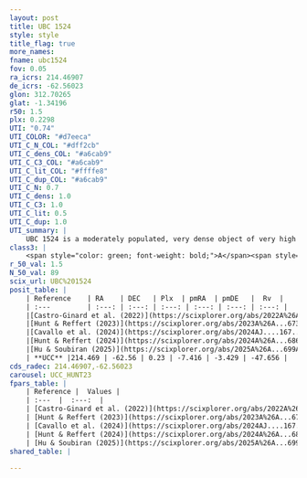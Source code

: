 ```yaml
---
layout: post
title: UBC 1524
style: style
title_flag: true
more_names: 
fname: ubc1524
fov: 0.05
ra_icrs: 214.46907
de_icrs: -62.56023
glon: 312.70265
glat: -1.34196
r50: 1.5
plx: 0.2298
UTI: "0.74"
UTI_COLOR: "#d7eeca"
UTI_C_N_COL: "#dff2cb"
UTI_C_dens_COL: "#a6cab9"
UTI_C_C3_COL: "#a6cab9"
UTI_C_lit_COL: "#ffffe8"
UTI_C_dup_COL: "#a6cab9"
UTI_C_N: 0.7
UTI_C_dens: 1.0
UTI_C_C3: 1.0
UTI_C_lit: 0.5
UTI_C_dup: 1.0
UTI_summary: |
    UBC 1524 is a moderately populated, very dense object of very high C3 quality. It was recently reported but it is moderately studied in the literature.
class3: |
    <span style="color: green; font-weight: bold;">A</span><span style="color: green; font-weight: bold;">A</span>
r_50_val: 1.5
N_50_val: 89
scix_url: UBC%201524
posit_table: |
    | Reference    | RA    | DEC   | Plx  | pmRA  | pmDE   |  Rv  |
    | :---         | :---: | :---: | :---: | :---: | :---: | :---: |
    |[Castro-Ginard et al. (2022)](https://scixplorer.org/abs/2022A%26A...661A.118C) | 214.47 | -62.56 | 0.23 | -7.41 | -3.44 | -- |
    |[Hunt & Reffert (2023)](https://scixplorer.org/abs/2023A%26A...673A.114H) | 214.482 | -62.562 | 0.231 | -7.397 | -3.416 | -48.317 |
    |[Cavallo et al. (2024)](https://scixplorer.org/abs/2024AJ....167...12C) | 214.467 | -62.551 | 0.227 | -- | -- | -- |
    |[Hunt & Reffert (2024)](https://scixplorer.org/abs/2024A%26A...686A..42H) | 214.482 | -62.562 | 0.231 | -7.397 | -3.416 | -48.317 |
    |[Hu & Soubiran (2025)](https://scixplorer.org/abs/2025A%26A...699A.246H) | 214.468 | -62.551 | -- | -- | -- | -- |
    | **UCC** |214.469 | -62.56 | 0.23 | -7.416 | -3.429 | -47.656 | 
cds_radec: 214.46907,-62.56023
carousel: UCC_HUNT23
fpars_table: |
    | Reference |  Values |
    | :---  |  :---:  |
    | [Castro-Ginard et al. (2022)](https://scixplorer.org/abs/2022A%26A...661A.118C) | `AV=3.253, Dist=4629, logAge=8.99` |
    | [Hunt & Reffert (2023)](https://scixplorer.org/abs/2023A%26A...673A.114H) | `AV50=3.871, diffAV50=2.413, MOD50=12.914, logAge50=8.872` |
    | [Cavallo et al. (2024)](https://scixplorer.org/abs/2024AJ....167...12C) | `AV50=3.53, dMod50=12.75, logAge50=8.94, [Fe/H]50=0.1` |
    | [Hunt & Reffert (2024)](https://scixplorer.org/abs/2024A%26A...686A..42H) | `MassJ=2157.21` |
    | [Hu & Soubiran (2025)](https://scixplorer.org/abs/2025A%26A...699A.246H) | `MA22=-0.42, MA23f=0.12, MA23g=0.19, MK24=0.08, MF24=0.07` |
shared_table: |
    
---
```

